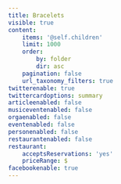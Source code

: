 ```yaml
---
title: Bracelets
visible: true
content:
    items: '@self.children'
    limit: 1000
    order:
        by: folder
        dir: asc
    pagination: false
    url_taxonomy_filters: true
twitterenable: true
twittercardoptions: summary
articleenabled: false
musiceventenabled: false
orgaenabled: false
eventenabled: false
personenabled: false
restaurantenabled: false
restaurant:
    acceptsReservations: 'yes'
    priceRange: $
facebookenable: true
---
```


